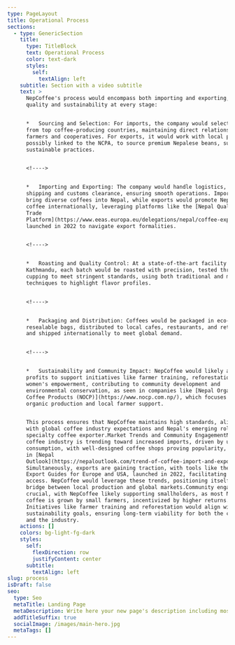 ```yaml
---
type: PageLayout
title: Operational Process
sections:
  - type: GenericSection
    title:
      type: TitleBlock
      text: Operational Process
      color: text-dark
      styles:
        self:
          textAlign: left
    subtitle: Section with a video subtitle
    text: >
      NepCoffee's process would encompass both importing and exporting, ensuring
      quality and sustainability at every stage:


      *   Sourcing and Selection: For imports, the company would select beans
      from top coffee-producing countries, maintaining direct relationships with
      farmers and cooperatives. For exports, it would work with local producers,
      possibly linked to the NCPA, to source premium Nepalese beans, supporting
      sustainable practices.


      <!---->


      *   Importing and Exporting: The company would handle logistics, including
      shipping and customs clearance, ensuring smooth operations. Imports would
      bring diverse coffees into Nepal, while exports would promote Nepalese
      coffee internationally, leveraging platforms like the [Nepal Quality for
      Trade
      Platform](https://www.eeas.europa.eu/delegations/nepal/coffee-export-guides-market-access-map-and-nepal-quality-trade-platform-launched-nepals-trade_en?s=237)
      launched in 2022 to navigate export formalities.


      <!---->


      *   Roasting and Quality Control: At a state-of-the-art facility in
      Kathmandu, each batch would be roasted with precision, tested through
      cupping to meet stringent standards, using both traditional and modern
      techniques to highlight flavor profiles.


      <!---->


      *   Packaging and Distribution: Coffees would be packaged in eco-friendly,
      resealable bags, distributed to local cafes, restaurants, and retailers,
      and shipped internationally to meet global demand.


      <!---->


      *   Sustainability and Community Impact: NepCoffee would likely allocate
      profits to support initiatives like farmer training, reforestation, and
      women's empowerment, contributing to community development and
      environmental conservation, as seen in companies like [Nepal Organic
      Coffee Products (NOCP)](https://www.nocp.com.np/), which focuses on
      organic production and local farmer support.


      This process ensures that NepCoffee maintains high standards, aligning
      with global coffee industry expectations and Nepal's emerging role as a
      specialty coffee exporter.Market Trends and Community EngagementNepal's
      coffee industry is trending toward increased imports, driven by urban
      consumption, with well-designed coffee shops proving popularity, as noted
      in [Nepal
      Outlook](https://nepaloutlook.com/trend-of-coffee-import-and-export-in-nepal/).
      Simultaneously, exports are gaining traction, with tools like the Coffee
      Export Guides for Europe and USA, launched in 2022, facilitating market
      access. NepCoffee would leverage these trends, positioning itself as a
      bridge between local production and global markets.Community engagement is
      crucial, with NepCoffee likely supporting smallholders, as most Nepalese
      coffee is grown by small farmers, incentivized by higher returns.
      Initiatives like farmer training and reforestation would align with
      sustainability goals, ensuring long-term viability for both the company
      and the industry.
    actions: []
    colors: bg-light-fg-dark
    styles:
      self:
        flexDirection: row
        justifyContent: center
      subtitle:
        textAlign: left
slug: process
isDraft: false
seo:
  type: Seo
  metaTitle: Landing Page
  metaDescription: Write here your new page's description including most relevant keywords.
  addTitleSuffix: true
  socialImage: /images/main-hero.jpg
  metaTags: []
---
```

